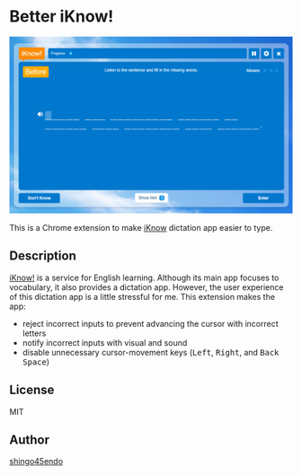 Better iKnow!
=============

![Better iKnow!](./better_iknow.gif)

This is a Chrome extension to make [iKnow](http://iknow.jp/) dictation app easier to type.


Description
-----------

[iKnow!](http://iknow.jp/) is a service for English learning. Although its main app focuses to vocabulary, it also provides a dictation app. However, the user experience of this dictation app is a little stressful for me. This extension makes the app:

* reject incorrect inputs to prevent advancing the cursor with incorrect letters
* notify incorrect inputs with visual and sound
* disable unnecessary cursor-movement keys (<kbd>Left</kbd>, <kbd>Right</kbd>, and <kbd>Back Space</kbd>)


License
-------

MIT


Author
------

[shingo45endo](https://github.com/shingo45endo)
